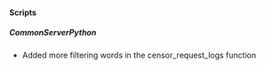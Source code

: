 
#### Scripts

##### CommonServerPython

- Added more filtering words in the censor_request_logs function
